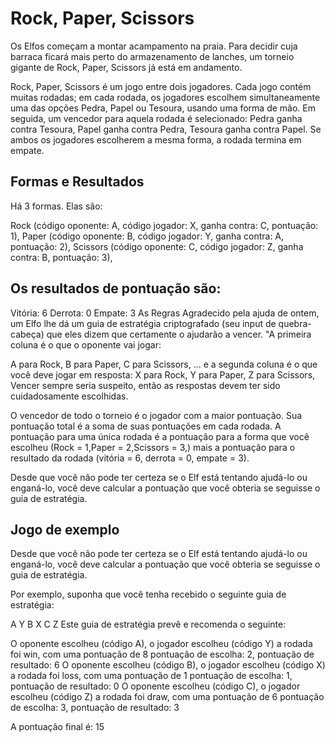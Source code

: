# Rock, Paper, Scissors
Os Elfos começam a montar acampamento na praia. Para decidir cuja barraca ficará mais perto do armazenamento de lanches, um torneio gigante de Rock, Paper, Scissors já está em andamento.

Rock, Paper, Scissors é um jogo entre dois jogadores. Cada jogo contém muitas rodadas; em cada rodada, os jogadores escolhem simultaneamente uma das opções Pedra, Papel ou Tesoura, usando uma forma de mão. Em seguida, um vencedor para aquela rodada é selecionado: Pedra ganha contra Tesoura, Papel ganha contra Pedra, Tesoura ganha contra Papel. Se ambos os jogadores escolherem a mesma forma, a rodada termina em empate.

## Formas e Resultados
Há 3 formas. Elas são:

Rock (código oponente: A, código jogador: X, ganha contra: C, pontuação: 1),
Paper (código oponente: B, código jogador: Y, ganha contra: A, pontuação: 2),
Scissors (código oponente: C, código jogador: Z, ganha contra: B, pontuação: 3),

## Os resultados de pontuação são:

Vitória: 6
Derrota: 0
Empate: 3
As Regras
Agradecido pela ajuda de ontem, um Elfo lhe dá um guia de estratégia criptografado (seu input de quebra-cabeça) que eles dizem que certamente o ajudarão a vencer. "A primeira coluna é o que o oponente vai jogar:

A para Rock,
B para Paper,
C para Scissors,
 ... e a segunda coluna é o que você deve jogar em resposta:
X para Rock,
Y para Paper,
Z para Scissors,
Vencer sempre seria suspeito, então as respostas devem ter sido cuidadosamente escolhidas.

O vencedor de todo o torneio é o jogador com a maior pontuação. Sua pontuação total é a soma de suas pontuações em cada rodada. A pontuação para uma única rodada é a pontuação para a forma que você escolheu
(Rock = 1,Paper = 2,Scissors = 3,) mais a pontuação para o resultado da rodada (vitória = 6, derrota = 0, empate = 3).

Desde que você não pode ter certeza se o Elf está tentando ajudá-lo ou enganá-lo, você deve calcular a pontuação que você obteria se seguisse o guia de estratégia.

## Jogo de exemplo
Desde que você não pode ter certeza se o Elf está tentando ajudá-lo ou enganá-lo, você deve calcular a pontuação que você obteria se seguisse o guia de estratégia.

Por exemplo, suponha que você tenha recebido o seguinte guia de estratégia:

A Y
B X
C Z
Este guia de estratégia prevê e recomenda o seguinte:

O oponente escolheu  (código A), o jogador escolheu  (código Y) a rodada foi win, com uma pontuação de 8 pontuação de escolha: 2, pontuação de resultado: 6
O oponente escolheu  (código B), o jogador escolheu  (código X) a rodada foi loss, com uma pontuação de 1 pontuação de escolha: 1, pontuação de resultado: 0
O oponente escolheu  (código C), o jogador escolheu  (código Z) a rodada foi draw, com uma pontuação de 6 pontuação de escolha: 3, pontuação de resultado: 3

A pontuação final é: 15
